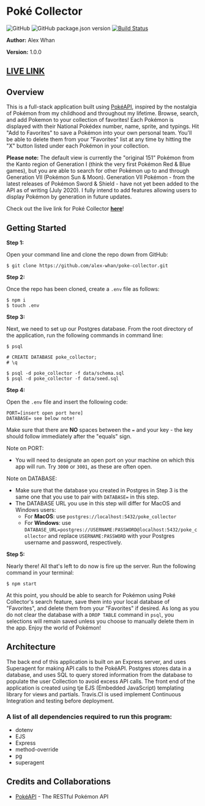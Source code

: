 # Poké Collector

![GitHub](https://img.shields.io/github/license/alex-whan/poke-collector)
![GitHub package.json version](https://img.shields.io/github/package-json/v/alex-whan/poke-collector)
[![Build Status](https://travis-ci.com/alex-whan/poke-collector.svg?branch=master)](https://travis-ci.com/alex-whan/poke-collector)

**Author:** Alex Whan

**Version:** 1.0.0

## [LIVE LINK](https://poke-collector.herokuapp.com/)

## Overview

This is a full-stack application built using [PokéAPI](https://pokeapi.co/), inspired by the nostalgia of Pokémon from my childhood and throughout my lifetime. Browse, search, and add Pokemon to your collection of favorites! Each Pokémon is displayed with their National Pokédex number, name, sprite, and typings. Hit "Add to Favorites" to save a Pokémon into your own personal team. You'll be able to delete them from your "Favorites" list at any time by hitting the "X" button listed under each Pokémon in your collection.

**Please note:** The default view is currently the "original 151" Pokémon from the Kanto region of Generation I (think the very first Pokémon Red & Blue games), but you are able to search for other Pokémon up to and through Generation VII (Pokémon Sun & Moon). Generation VII Pokémon - from the latest releases of Pokémon Sword & Shield - have not yet been added to the API as of writing (July 2020). I fully intend to add features allowing users to display Pokémon by generation in future updates. 

Check out the live link for Poké Collector **[here](https://poke-collector.herokuapp.com/)**! 

## Getting Started

**Step 1:**

Open your command line and clone the repo down from GitHub:

    $ git clone https://github.com/alex-whan/poke-collector.git

**Step 2:**

Once the repo has been cloned, create a `.env` file as follows:

    $ npm i
    $ touch .env

**Step 3:**

Next, we need to set up our Postgres database. From the root directory of the application, run the following commands in command line:

    $ psql

    # CREATE DATABASE poke_collector;
    # \q

    $ psql -d poke_collector -f data/schema.sql
    $ psql -d poke_collector -f data/seed.sql

**Step 4:**

Open the `.env` file and insert the following code:

    PORT=[insert open port here]
    DATABASE= see below note!

Make sure that there are **NO** spaces between the `=` and your key - the key should follow immediately after the "equals" sign.

Note on PORT:
* You will need to designate an open port on your machine on which this app will run. Try `3000` or `3001`, as these are often open.

Note on DATABASE: 
* Make sure that the database you created in Postgres in Step 3 is the same one that you use to pair with `DATABASE=` in this step.
* The DATABASE URL you use in this step will differ for MacOS and Windows users:
  - For **MacOS**: use `postgres://localhost:5432/poke_collector`
  - For **Windows**: use `DATABASE_URL=postgres://USERNAME:PASSWORD@localhost:5432/poke_collector` and replace `USERNAME:PASSWORD` with your Postgres username and password, respectively.

**Step 5:**

Nearly there! All that's left to do now is fire up the server. Run the following command in your terminal:

    $ npm start

At this point, you should be able to search for Pokémon using Poké Collector's search feature, save them into your local database of "Favorites", and delete them from your "Favorites" if desired. As long as you do not clear the database with a `DROP TABLE` command in `psql`, you selections will remain saved unless you choose to manually delete them in the app. Enjoy the world of Pokémon!

## Architecture

The back end of this application is built on an Express server, and uses Superagent for making API calls to the PokéAPI. Postgres stores data in a database, and uses SQL to query stored information from the database to populate the user Collection to avoid excess API calls. The front end of the application is created using tje EJS (Embedded JavaScript) templating library for views and partials. Travis.CI is used implement Continuous Integration and testing before deployment.

### A list of all dependencies required to run this program:

  * dotenv
  * EJS
  * Express
  * method-override
  * pg
  * superagent

## Credits and Collaborations

* [PokéAPI](https://pokeapi.co/) - The RESTful Pokémon API
